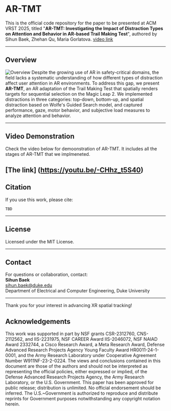 # AR-TMT

This is the official code repository for the paper to be presented at ACM VRST 2025, titled "**AR-TMT: Investigating the Impact of Distraction Types on Attention and Behavior in AR-based Trail Making Test**", authored by Sihun Baek, Zhehan Qu, Maria Gorlatova. [video link](https://youtu.be/-CHhz_t5S40)


---

## Overview
![Overview](main.png)
Despite the growing use of AR in safety-critical domains, the field lacks a systematic understanding of how different types of distraction affect user attention in AR environments. To address this gap, we present **AR-TMT**, an AR adaptation of the Trail Making Test that spatially renders targets for sequential selection on the Magic Leap 2. We implemented distractions in three categories: top-down, bottom-up, and spatial distraction based on Wolfe's Guided Search model, and captured performance, gaze, motor behavior, and subjective load measures to analyze attention and behavior.

---
## Video Demonstration

Check the video below for demoonstration of AR-TMT. It includes all the stages of AR-TMT that we implmeneted.

[The link] (https://youtu.be/-CHhz_t5S40)
---

## Citation

If you use this work, please cite:
```
TBD
```

---

## License

Licensed under the MIT License.

---

## Contact

For questions or collaboration, contact:  
**Sihun Baek**  
sihun.baek@duke.edu  
Department of Electrical and Computer Engineering, Duke University

---

Thank you for your interest in advancing XR spatial tracking!

## Acknowledgements

This work was supported in part by NSF grants CSR-2312760, CNS-2112562, and IIS-2231975, NSF CAREER Award IIS-2046072, NSF NAIAD Award 2332744, a Cisco Research Award, a Meta Research Award, Defense Advanced Research Projects Agency Young Faculty Award HR0011-24-1-0001, and the Army Research Laboratory under Cooperative Agreement Number W911NF-23-2-0224. The views and conclusions contained in this document are those of the authors and should not be interpreted as representing the official policies, either expressed or implied, of the Defense Advanced Research Projects Agency, the Army Research Laboratory, or the U.S. Government. This paper has been approved for public release; distribution is unlimited. No official endorsement should be inferred. The U.S.~Government is authorized to reproduce and distribute reprints for Government purposes notwithstanding any copyright notation herein.

